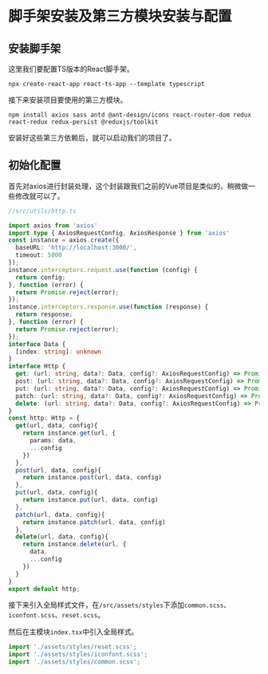 # 脚手架安装及第三方模块安装与配置

## 安装脚手架

这里我们要配置TS版本的React脚手架。

```shell
npx create-react-app react-ts-app --template typescript
```

接下来安装项目要使用的第三方模块。

```shel
npm install axios sass antd @ant-design/icons react-router-dom redux react-redux redux-persist @reduxjs/toolkit
```

安装好这些第三方依赖后，就可以启动我们的项目了。

## 初始化配置

首先对axios进行封装处理，这个封装跟我们之前的Vue项目是类似的，稍微做一些修改就可以了。

```typescript
//src/utils/http.ts

import axios from 'axios'
import type { AxiosRequestConfig, AxiosResponse } from 'axios'
const instance = axios.create({
  baseURL: 'http://localhost:3000/',
  timeout: 5000
});
instance.interceptors.request.use(function (config) {
  return config;
}, function (error) {
  return Promise.reject(error);
});
instance.interceptors.response.use(function (response) {
  return response;
}, function (error) {
  return Promise.reject(error);
});
interface Data {
  [index: string]: unknown
}
interface Http {
  get: (url: string, data?: Data, config?: AxiosRequestConfig) => Promise<AxiosResponse>
  post: (url: string, data?: Data, config?: AxiosRequestConfig) => Promise<AxiosResponse>
  put: (url: string, data?: Data, config?: AxiosRequestConfig) => Promise<AxiosResponse>
  patch: (url: string, data?: Data, config?: AxiosRequestConfig) => Promise<AxiosResponse>
  delete: (url: string, data?: Data, config?: AxiosRequestConfig) => Promise<AxiosResponse>
}
const http: Http = {
  get(url, data, config){
    return instance.get(url, {
      params: data,
      ...config
    })
  },
  post(url, data, config){
    return instance.post(url, data, config)
  },
  put(url, data, config){
    return instance.put(url, data, config)
  },
  patch(url, data, config){
    return instance.patch(url, data, config)
  },
  delete(url, data, config){
    return instance.delete(url, {
      data,
      ...config
    })
  }
}
export default http;
```

接下来引入全局样式文件，在`/src/assets/styles`下添加`common.scss`、`iconfont.scss`、`reset.scss`。

然后在主模块`index.tsx`中引入全局样式。

```typescript
import './assets/styles/reset.scss';
import './assets/styles/iconfont.scss';
import './assets/styles/common.scss';
```

